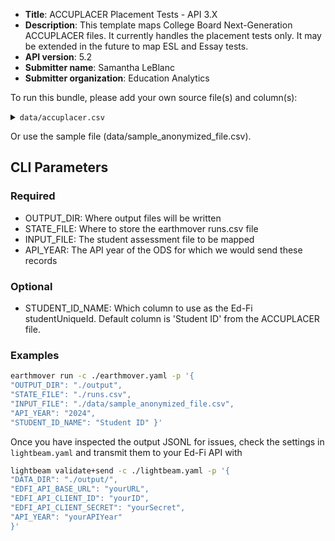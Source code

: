 * **Title**: ACCUPLACER Placement Tests - API 3.X
* **Description**: This template maps College Board Next-Generation ACCUPLACER files. It currently handles the placement tests only. It may be extended in the future to map ESL and Essay tests.
* **API version**: 5.2
* **Submitter name**: Samantha LeBlanc
* **Submitter organization**: Education Analytics

To run this bundle, please add your own source file(s) and column(s):
<details>
<summary><code>data/accuplacer.csv</code></summary>
This template will only work with the ACCUPLACER placement test results file.
</details>

Or use the sample file (data/sample_anonymized_file.csv).

## CLI Parameters

### Required
- OUTPUT_DIR: Where output files will be written
- STATE_FILE: Where to store the earthmover runs.csv file
- INPUT_FILE: The student assessment file to be mapped
- API_YEAR: The API year of the ODS for which we would send these records

### Optional
- STUDENT_ID_NAME: Which column to use as the Ed-Fi studentUniqueId. Default column is 'Student ID' from the ACCUPLACER file.

### Examples
```bash
earthmover run -c ./earthmover.yaml -p '{
"OUTPUT_DIR": "./output",
"STATE_FILE": "./runs.csv",
"INPUT_FILE": "./data/sample_anonymized_file.csv",
"API_YEAR": "2024",
"STUDENT_ID_NAME": "Student ID" }'
```

Once you have inspected the output JSONL for issues, check the settings in `lightbeam.yaml` and transmit them to your Ed-Fi API with
```bash
lightbeam validate+send -c ./lightbeam.yaml -p '{
"DATA_DIR": "./output/",
"EDFI_API_BASE_URL": "yourURL",
"EDFI_API_CLIENT_ID": "yourID",
"EDFI_API_CLIENT_SECRET": "yourSecret",
"API_YEAR": "yourAPIYear"
}'
```